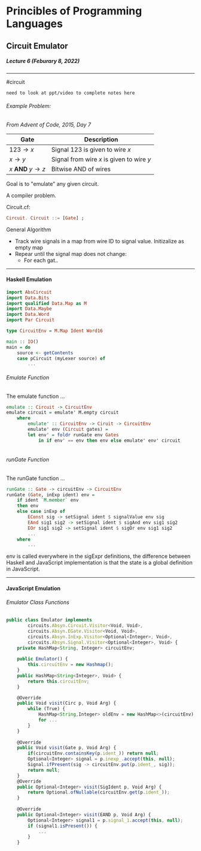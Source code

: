 # Princibles of Programming Languages
## Circuit Emulator
##### Lecture 6 (Feburary 8, 2022)
---
#circuit
```ad-caution
need to look at ppt/video to complete notes here
```
###### Example Problem:
*From Advent of Code, 2015, Day 7*

| Gate         | Description                           |
| ------------ | ------------------------------------- |
| $123 \rightarrow x$     | Signal 123 is given to wire $x$         |
| $x \rightarrow y$       | Signal from wire $x$ is given to wire $y$ |
| $x \textbf{ AND } y \rightarrow z$ | Bitwise AND of wires                  |                                       |

Goal is to "emulate" any given circuit.

A compiler problem.

Circuit.cf:
```hs
Circuit. Circuit ::= [Gate] ;

```

General Algorithm

- Track wire signals in a map from wire ID to signal value. Initizalize as empty map
- Repear until the signal map does not change:
	- For each gat..

---
#### Haskell Emulation
```hs
import AbsCircuit
import Data.Bits
import qualified Data.Map as M
import Data.Maybe
import Data.Word
import Par Circuit

type CircuitEnv = M.Map Ident Word16

main :: IO()
main = do 
	source <- getContents
	case pCircuit (myLexer source) of 
		...

```

###### Emulate Function
The emulate function ...

```hs
emulate :: Circuit -> CircuitEnv
emulate circuit = emulate' M.empty circuit
	where
		emulate' :: CircuitEnv -> Ciruit -> CircuitEnv
		emulate' env (Circuit gates) = 
		let env' = foldr runGate env Gates
			in if env' == env then env else emulate' env' circuit
			
```

###### runGate Function
The runGate function ...

```hs 
runGate :: Gate -> circuitEnv -> CircuitEnv
runGate (Gate, inExp ident) env = 
	if ident `M.member` env
	then env 
	else case inExp of
		EConst sig -> setSignal ident $ signalValue env sig
		EAnd sig1 sig2 -> setSignal ident $ sigAnd env sig1 sig2
		EOr sig1 sig2 -> setSignal ident $ sigOr env sig1 sig2
		...
	where
		...
```
env is called everywhere in the sigExpr definitions, the difference between Haskell and JavaScript implementation is that the state is a global definition in JavaScript. 


---

#### JavaScript Emulation

###### Emulator Class Functions
```js
public class Emulator implements
		circuits.Absyn.Circuit.Visitor<Void, Void>,
		circuits.Absyn.EGate.Visitor<Void, Void>,
		circuits.Absyn.InExp.Visitor<Optional<Integer>, Void>,
		circuits.Absyn.Signal.Visitor<Optional<Integer>, Void> {
	private HashMap<String, Integer> circuitEnv;
			
	public Emulator() {
		this.circuitEnv = new Hashmap();
	}
	public HashMap<String<Integer>, Void> {
		return this.circuitEnv;
	}

	@Override
	public Void visit(Circ p, Void Arg) {
		while (True) {
			HashMap<String,Integer> oldEnv = new HashMap<>(circuitEnv);
			for ...
		}
	}
	
	@Override
	public Void visit(Gate p, Void Arg) {
		if(circuitEnv.containsKey(p.ident_)) return null;
		Optional<Integer> signal = p.inexp_.accept(this, null);
		Signal.ifPresent(sig -> circuitEnv.put(p.ident_, sig));
		return null;
	}
	@Override
	public Optional<Integer> visit(SigIdent p, Void Arg) {
		return Optional.ofNullable(circuitEnv.get(p.ident_));
	}
		
	@Override
	public Optional<Integer> visit(EAND p, Void Arg) {
		Optional<Integer> signal1 = p.signal_1.accept(this, null);
		if (signal1.isPresent()) {
			...
		}
	}
```

